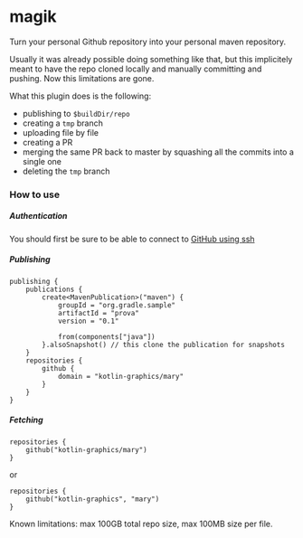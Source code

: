 # magik


Turn your personal Github repository into your personal maven repository.

Usually it was already possible doing something like that, but this implicitely meant to have the repo cloned locally and manually committing and pushing. Now this limitations are gone.

What this plugin does is the following:
- publishing to `$buildDir/repo`
- creating a `tmp` branch
- uploading file by file
- creating a PR
- merging the same PR back to master by squashing all the commits into a single one
- deleting the `tmp` branch


### How to use

##### Authentication

You should first be sure to be able to connect to [GitHub using ssh](https://docs.github.com/en/github/authenticating-to-github/connecting-to-github-with-ssh)

##### Publishing

```
publishing {
    publications {
        create<MavenPublication>("maven") {
            groupId = "org.gradle.sample"
            artifactId = "prova"
            version = "0.1"

            from(components["java"])
        }.alsoSnapshot() // this clone the publication for snapshots
    }
    repositories {
        github {
            domain = "kotlin-graphics/mary"
        }
    }
}
```

##### Fetching

```
repositories {
    github("kotlin-graphics/mary")
}
```

or

```
repositories {
    github("kotlin-graphics", "mary")
}
```

Known limitations: max 100GB total repo size, max 100MB size per file.

